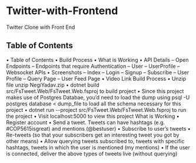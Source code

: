 # Twitter-with-Frontend
Twitter Clone with Front End


## Table of Contents
• Table of Contents • Build Process
• What is Working • API Details
– Open Endpoints
– Endpoints that require Authentication – User
– UserProfile
– Websocket APIs
• Screenshots – Index – Login
– Signup
– Subscribe
– User Profile
– Query Page
– User Feed Page
• Video Link
Build Process
• Unzip file unzip NegiYadav.zip
• dotnet build src/FsTweet.Web/FsTweet.Web.fsproj to build project
• Since this project makes use of Postgres Databae, you’d need to load the
dump using psql -U postgres database < dump_file to load all the
schema necessary for this project
• dotnet run --project src/FsTweet.Web/FsTweet.Web.fsproj to run
the project
• Visit localhost:5000 to view this project
What is Working
• Register account
• Send a tweet. Tweets can have hashtags (e.g. #COP5615isgreat) and
mentions (@bestuser)
• Subscribe to user’s tweets
• Re-tweets (so that your subscribers get an interesting tweet you got by
other means)
• Allow querying tweets subscribed to, tweets with specific hashtags, tweets
in which the user is mentioned (my mentions)
• If the user is connected, deliver the above types of tweets live (without
querying)
